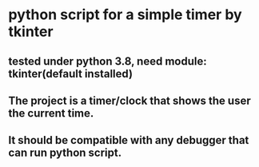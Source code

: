 # python script for a simple timer by tkinter
## tested under python 3.8, need module: tkinter(default installed)
## The project is a timer/clock that shows the user the current time. 
## It should be compatible with any debugger that can run python script.

